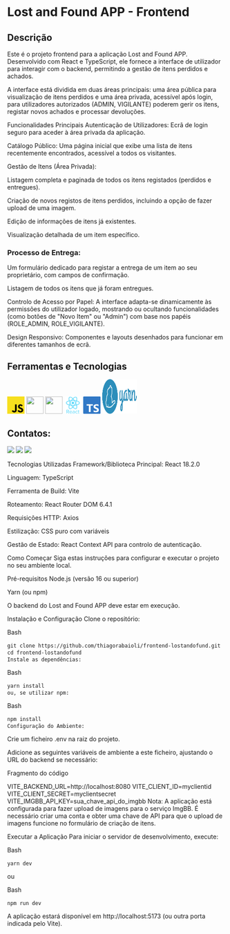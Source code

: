 # Lost and Found APP - Frontend
## Descrição
Este é o projeto frontend para a aplicação Lost and Found APP. Desenvolvido com React e TypeScript, ele fornece a interface de utilizador para interagir com o backend, permitindo a gestão de itens perdidos e achados.

A interface está dividida em duas áreas principais: uma área pública para visualização de itens perdidos e uma área privada, acessível após login, para utilizadores autorizados (ADMIN, VIGILANTE) poderem gerir os itens, registar novos achados e processar devoluções.

Funcionalidades Principais
Autenticação de Utilizadores: Ecrã de login seguro para aceder à área privada da aplicação.

Catálogo Público: Uma página inicial que exibe uma lista de itens recentemente encontrados, acessível a todos os visitantes.

Gestão de Itens (Área Privada):

Listagem completa e paginada de todos os itens registados (perdidos e entregues).

Criação de novos registos de itens perdidos, incluindo a opção de fazer upload de uma imagem.

Edição de informações de itens já existentes.

Visualização detalhada de um item específico.

### Processo de Entrega:

Um formulário dedicado para registar a entrega de um item ao seu proprietário, com campos de confirmação.

Listagem de todos os itens que já foram entregues.

Controlo de Acesso por Papel: A interface adapta-se dinamicamente às permissões do utilizador logado, mostrando ou ocultando funcionalidades (como botões de "Novo Item" ou "Admin") com base nos papéis (ROLE_ADMIN, ROLE_VIGILANTE).

Design Responsivo: Componentes e layouts desenhados para funcionar em diferentes tamanhos de ecrã.

## Ferramentas e Tecnologias
<img loading="lazy" src="https://github.com/thiagorabaioli/assets/blob/main/img/js.png" width="40" height="40"/> <img loading="lazy" src="https://cdn.jsdelivr.net/gh/devicons/devicon/icons/linux/linux-original.svg" width="40" height="40"/> <img loading="lazy" src="https://cdn.jsdelivr.net/gh/devicons/devicon/icons/git/git-original.svg" width="40" height="40"/>
<img loading="lazy" src="https://github.com/thiagorabaioli/assets/blob/main/img/react.png" width="40" height="40"/> 
<img loading="lazy" src="https://github.com/thiagorabaioli/assets/blob/main/img/ts.png" width="40" height="40"/> 
<img loading="lazy" src="https://github.com/thiagorabaioli/assets/blob/main/img/yarn.png" width="80" height="80"/>


## Contatos:
<div>

<a href="https://www.twitch.tv/seu-usuário-aqui" target="_blank"><img loading="lazy" src="https://img.shields.io/badge/Twitch-9146FF?style=for-the-badge&logo=twitch&logoColor=white" target="_blank"></a>
<a href = "mailto:tf"><img loading="lazy" src="https://img.shields.io/badge/Gmail-D14836?style=for-the-badge&logo=gmail&logoColor=white" target="_blank"></a>
<a href="https://www.linkedin.com/in/rabaioli37" target="_blank"><img loading="lazy" src="https://img.shields.io/badge/-LinkedIn-%230077B5?style=for-the-badge&logo=linkedin&logoColor=white" target="_blank"></a>   
</div>
Tecnologias Utilizadas
Framework/Biblioteca Principal: React 18.2.0

Linguagem: TypeScript

Ferramenta de Build: Vite

Roteamento: React Router DOM 6.4.1

Requisições HTTP: Axios

Estilização: CSS puro com variáveis

Gestão de Estado: React Context API para controlo de autenticação.

Como Começar
Siga estas instruções para configurar e executar o projeto no seu ambiente local.

Pré-requisitos
Node.js (versão 16 ou superior)

Yarn (ou npm)

O backend do Lost and Found APP deve estar em execução.

Instalação e Configuração
Clone o repositório:

Bash
```
git clone https://github.com/thiagorabaioli/frontend-lostandofund.git
cd frontend-lostandofund
Instale as dependências:
```
Bash
```
yarn install
ou, se utilizar npm:
```
Bash
```
npm install
Configuração do Ambiente:
```
Crie um ficheiro .env na raiz do projeto.

Adicione as seguintes variáveis de ambiente a este ficheiro, ajustando o URL do backend se necessário:

Fragmento do código

VITE_BACKEND_URL=http://localhost:8080
VITE_CLIENT_ID=myclientid
VITE_CLIENT_SECRET=myclientsecret
VITE_IMGBB_API_KEY=sua_chave_api_do_imgbb
Nota: A aplicação está configurada para fazer upload de imagens para o serviço ImgBB. É necessário criar uma conta e obter uma chave de API para que o upload de imagens funcione no formulário de criação de itens.

Executar a Aplicação
Para iniciar o servidor de desenvolvimento, execute:

Bash
```
yarn dev
```
ou

Bash
```
npm run dev
```
A aplicação estará disponível em http://localhost:5173 (ou outra porta indicada pelo Vite).
